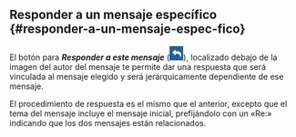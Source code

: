 ## Responder a un mensaje específico {#responder-a-un-mensaje-espec-fico}

El botón para _**Responder a este mensaje**_ (![](../assets/graficos56.png)), localizado debajo de la imagen del autor del mensaje te permite dar una respuesta que será vinculada al mensaje elegido y será jerárquicamente dependiente de ese mensaje.

El procedimiento de respuesta es el mismo que el anterior, excepto que el tema del mensaje incluye el mensaje inicial, prefijándolo con un «Re:» indicando que los dos mensajes están relacionados.